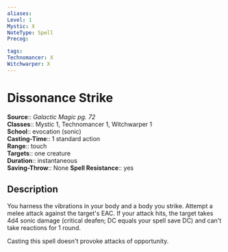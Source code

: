 ```yaml
---
aliases: 
Level: 1
Mystic: X
NoteType: Spell
Precog: 

tags: 
Technomancer: X
Witchwarper: X
---
```


# Dissonance Strike

**Source**:: _Galactic Magic pg. 72_  
**Classes**:: Mystic 1, Technomancer 1, Witchwarper 1  
**School**:: evocation (sonic)  
**Casting-Time**:: 1 standard action  
**Range**:: touch  
**Targets**:: one creature  
**Duration**:: instantaneous  
**Saving-Throw**:: None
**Spell Resistance**:: yes

## Description

You harness the vibrations in your body and a body you strike. Attempt a melee attack against the target's EAC. If your attack hits, the target takes 4d4 sonic damage (critical deafen; DC equals your spell save DC) and can't take reactions for 1 round.

Casting this spell doesn't provoke attacks of opportunity.
